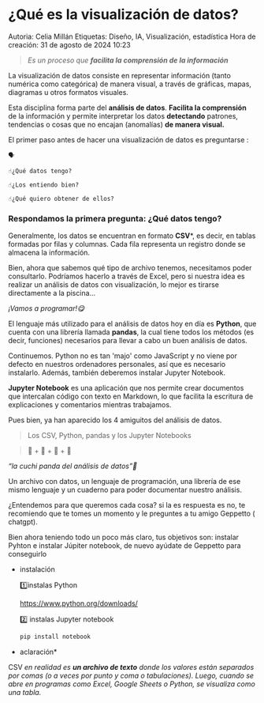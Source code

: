 # ¿Qué es la visualización de datos?

Autoria: Celia Millán
Etiquetas: Diseño, IA, Visualización, estadística
Hora de creación: 31 de agosto de 2024 10:23

> *Es un proceso que **facilita la comprensión de la información***
> 

La visualización de datos consiste en representar información (tanto numérica como categórica) de manera visual, a través de gráficas, mapas, diagramas u otros formatos visuales. 

Esta disciplina forma parte del **análisis de datos**. **Facilita la comprensión** de la información y permite interpretar los datos **detectando** patrones, tendencias o cosas que no encajan (anomalías) **de manera visual.**

El primer paso antes de hacer una visualización de datos es preguntarse :

<aside>

    🗣

    ☝¿Qué datos tengo?

    ☝¿Los entiendo bien?

    ☝¿Qué quiero obtener de ellos?

</aside>

### **Respondamos la primera pregunta: ¿Qué datos tengo?**

Generalmente, los datos se encuentran en formato **CSV***, es decir, en tablas formadas por filas y columnas. Cada fila representa un registro donde se almacena la información.
    

Bien, ahora que sabemos qué tipo de archivo tenemos, necesitamos poder consultarlo. Podríamos hacerlo a través de Excel, pero si nuestra idea es realizar un análisis de datos con visualización, lo mejor es tirarse directamente a la piscina…

*¡Vamos a programar!😋*

El lenguaje más utilizado para el análisis de datos hoy en día es **Python**, que cuenta con una librería llamada **pandas**, la cual tiene todos los métodos (es decir, funciones) necesarios para llevar a cabo un buen análisis de datos.

Continuemos. Python no es tan 'majo' como JavaScript y no viene por defecto en nuestros ordenadores personales, así que es necesario instalarlo. Además, también deberemos instalar Jupyter Notebook.

**Jupyter Notebook** es una aplicación que nos permite crear documentos que intercalan código con texto en Markdown, lo que facilita la escritura de explicaciones y comentarios mientras trabajamos.

Pues bien, ya han aparecido los 4 amiguitos del análisis de datos.

> Los CSV, Python, pandas y los Jupyter Notebooks
> 

> 📄 + 🐍 + 🐼 + 📔
> 

*“la cuchi panda del análisis de datos”🥳*

Un archivo con datos, un lenguaje de programación, una librería de ese mismo lenguaje y un cuaderno para poder documentar nuestro análisis.

¿Entendemos para que queremos cada cosa? si la es respuesta es no, te recomiendo que te tomes un momento y le preguntes a tu amigo Geppetto ( chatgpt).

Bien ahora teniendo todo un poco más claro, tus objetivos son: instalar Pyhton e instalar Júpiter notebook, de nuevo ayúdate de Geppetto para conseguirlo

- instalación
    
    1️⃣instalas Python
    
    https://www.python.org/downloads/
    
    2️⃣ instalas Jupyter notebook
    
    ```jsx
    pip install notebook
    ```


- aclaración*
    
CSV *en realidad es **un archivo de texto** donde los valores están separados por comas (o a veces por punto y coma o tabulaciones). Luego, cuando se abre en programas como Excel, Google Sheets o Python, se visualiza como una tabla.*
